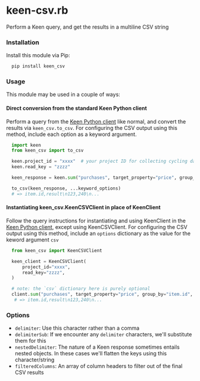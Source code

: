 # keen-csv.rb

Perform a Keen query, and get the results in a multiline CSV string

### Installation

Install this module via Pip:

```bash
  pip install keen_csv
```

### Usage

This module may be used in a couple of ways:

#### Direct conversion from the standard Keen Python client

Perform a query from the [Keen Python client](https://github.com/keenlabs/KeenClient-Python) like normal, and convert the results via `keen_csv.to_csv`. For configuring the CSV output using this method, include each option as a keyword argument.

```python
  import keen
  from keen_csv import to_csv

  keen.project_id = "xxxx"  # your project ID for collecting cycling data
  keen.read_key = "zzzz"

  keen_response = keen.sum("purchases", target_property="price", group_by="item.id", timeframe="this_14_days") # => [{ "item.id": 123, "result": 240 }, { ... }]

  to_csv(keen_response, ...keyword_options)
  # => item.id,result\n123,240\n...
```
#### Instantiating keen_csv.KeenCSVClient in place of KeenClient
Follow the query instructions for instantiating and using KeenClient in the [Keen Python client](https://github.com/keenlabs/KeenClient-Python), except using KeenCSVClient. For configuring the CSV output using this method, include an `options` dictionary as the value for the keword argument `csv`

```python
  from keen_csv import KeenCSVClient

  keen_client = KeenCSVClient(
      project_id="xxxx",
      read_key="zzzz",
  )

  # note: the `csv` dictionary here is purely optional
  client.sum("purchases", target_property="price", group_by="item.id", timeframe="this_14_days", csv={...options})
   # => item.id,result\n123,240\n...
```

### Options
*  `delimiter`:        Use this character rather than a comma
*  `delimiterSub`:     If we encounter any `delimiter` characters, we'll substitute them for this
*  `nestedDelimiter`:  The nature of a Keen response sometimes entails nested objects. In these cases we'll flatten the keys using this character/string
*  `filteredColumns`:  An array of column headers to filter out of the final CSV results
